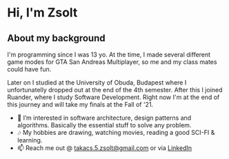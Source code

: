 # Hi, I'm Zsolt

## About my background

I'm programming since I was 13 yo. At the time, I made several different game modes for GTA San Andreas Multiplayer, so me and my class mates could have fun.

Later on I studied at the University of Obuda, Budapest where I unfortunatelly dropped out at the end of the 4th semester.
After this I joined Ruander, where I study Software Development. Right now I'm at the end of this journey and will take my finals at the Fall of '21.

- 👀 I’m interested in software architecture, design patterns and algorithms. Basically the essential stuff to solve any problem.
- 🎶 My hobbies are drawing, watching movies, reading a good SCI-FI & learning.
- 📫 Reach me out @ takacs.5.zsolt@gmail.com or via [LinkedIn](https://www.linkedin.com/in/zsolt-tak%C3%A1cs-a18934211/) 

<!---
takacs5zsolt/takacs5zsolt is a ✨ special ✨ repository because its `README.md` (this file) appears on your GitHub profile.
You can click the Preview link to take a look at your changes.
--->
